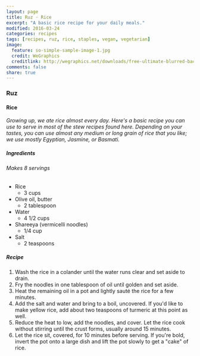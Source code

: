 ```yaml
---
layout: page
title: Ruz · Rice
excerpt: "A basic rice recipe for your daily meals."
modified: 2016-03-24
categories: recipes
tags: [recipes, ruz, rice, staples, vegan, vegetarian]
image:
  feature: so-simple-sample-image-1.jpg
  credit: WeGraphics
  creditlink: http://wegraphics.net/downloads/free-ultimate-blurred-background-pack/
comments: false
share: true
---
```

### Ruz
#### Rice

*Growing up, we ate rice almost every day. Here's a basic recipe you can use to serve in most of the stew recipes found here. Depending on your tastes, you can use almost any medium or long grain of rice that you like; we use mostly Egyptian, Jasmine, or Basmati.*

##### Ingredients
###### Makes 8 servings

* Rice
    - 3 cups
* Olive oil, butter
    - 2 tablespoon
* Water
    - 4 1/2 cups
* Shareeya (vermicelli noodles)
    - 1/4 cup
* Salt
    - 2 teaspoons

##### Recipe
1. Wash the rice in a colander until the water runs clear and set aside to drain.
2. Fry the noodles in one tablespoon of oil until golden and set aside.
3. Heat the remaining oil in a pot and lightly sauté the rice for a few minutes.
4. Add the salt and water and bring to a boil, uncovered. If you'd like to make yellow rice, add about two teaspoons of turmeric at this point as well.
5. Reduce the heat to low, add the noodles, and cover. Let the rice cook without stirring until the crust forms, usually around 15 minutes.
6. Let the rice sit, covered, for 10 minutes before serving. If you're bold, invert the pot onto a large dish and lift the pot slowly to get a "cake" of rice.
